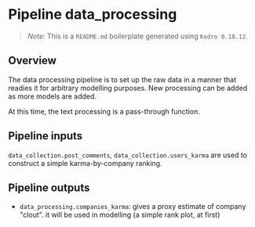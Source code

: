 # Pipeline data_processing

> _Note:_ This is a `README.md` boilerplate generated using `Kedro 0.18.12`.

## Overview

The data processing pipeline is to set up the raw data in a manner that readies it for arbitrary modelling purposes. New processing can be added as more models are added.

At this time, the text processing is a pass-through function.

## Pipeline inputs

`data_collection.post_comments`, `data_collection.users_karma` are used to construct a simple karma-by-company ranking.

## Pipeline outputs

- `data_processing.companies_karma`: gives a proxy estimate of company "clout". it will be used in modelling (a simple rank plot, at first)
